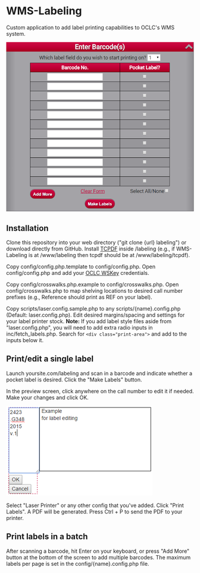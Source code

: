 WMS-Labeling
============

Custom application to add label printing capabilities to OCLC's WMS system.

![Screenshot](img/example1.png)

Installation
------------

Clone this repository into your web directory ("git clone {url} labeling") or download directly from GitHub.  Install [TCPDF][1] inside /labeling (e.g., if WMS-Labeling is at /www/labeling then tcpdf should be at /www/labeling/tcpdf).

Copy config/config.php.template to config/config.php. Open config/config.php and add your [OCLC WSKey][2] credentials.

Copy config/crosswalks.php.example to config/crosswalks.php. Open config/crosswalks.php to map shelving locations to desired call number prefixes (e.g., Reference should print as REF on your label).

Copy scripts/laser.config.sample.php to any scripts/{name}.config.php (Default: laser.config.php). Edit desired margins/spacing and settings for your label printer stock. **Note:** If you add label style
files aside from "laser.config.php", you will need to add extra radio inputs in inc/fetch_labels.php. Search for ```<div class="print-area">``` and add to the inputs below it.

Print/edit a single label
-------------------------

Launch yoursite.com/labeling and scan in a barcode and indicate whether a pocket label is desired. Click the "Make Labels" button.

In the preview screen, click anywhere on the call number to edit it if needed. Make your changes and click OK.

![Editing](img/example2.png)

Select "Laser Printer" or any other config that you've added. Click "Print Labels". A PDF will be generated. Press Ctrl + P to send the PDF to your printer.

Print labels in a batch
-----------------------

After scanning a barcode, hit Enter on your keyboard, or press "Add More" button at the bottom of the screen to add multiple barcodes. The maximum labels per page is set in the config/{name}.config.php file.

[1]: http://www.tcpdf.org/installation.php  
[2]: http://oclc.org/developer/develop/authentication/how-to-request-a-wskey.en.html
